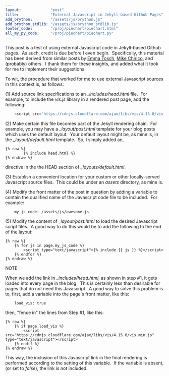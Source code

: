 ```yaml
---
layout:             "post"
title:              "External Javascript in Jekyll-based Github Pages"
add_brython:        "/assets/js/brython.js"
add_brython_stdlib: "/assets/js/brython_stdlib.js"
footer_code:        "/proj/piechart/piechart.html"
all_my_py_code:     "/proj/piechart/piechart.py"
---
```


This post is a test of using external Javascript code in Jekyll-based Github pages.&nbsp;  As such, credit is due before I even begin.&nbsp; 
Specifically, this material has been derived from similar posts by [Emma Tosch](http://blog.emmatosch.com/2016/03/09/using-custom-javascript-in-jekyll-blogs.html), [Mike Chirico](https://mchirico.github.io/javascript/2016/12/22/JavascriptNetwork.html), and (probably) others.&nbsp;
I thank them for these insights, and added what it took for me to implement their suggestions.

To wit, the procedure that worked for me to use external Javascript sources in this context is, as follows:

(1) Add source link specifications to an *_includes/head.html* file.&nbsp; For example, to include the *vis.js* library in a rendered post page, add the following:

```javascript
    <script src="https://cdnjs.cloudflare.com/ajax/libs/vis/4.15.0/vis.min.js" type="text/javascript"></script>
```

(2) Make certain this file becomes part of the Jekyll rendering chain.&nbsp; For example, you may have a *_layout/post.html* template for your blog posts which uses 
the default layout.&nbsp; Your default layout might be, as mine is, in the *_layout/default.html* template.&nbsp; So, I simply added an,

    {% raw %}
            {% include head.html %}
    {% endraw %}

directive in the the HEAD section of *_layouts/default.html*.

(3) Establish a convenient location for your custom or other locally-served Javascript source files.&nbsp; This could be under an *assets* directory, as mine is.

(4) Modify the front matter of the post in question by adding a variable to contain the qualified name of the Javascript code file to be included.&nbsp; For example:

        my_js_code: /assets/js/awesome.js
 
(5) Modify the content of *_layout/post.html* to load the desired Javascript script files.&nbsp; A good way to do this would be to add the following to the end of the layout:

    {% raw %}
        {% for js in page.my_js_code %}
            <script type="text/javascript">{% include {{ js }} %}</script>
        {% endfor %}
    {% endraw %}

NOTE

When we add the link in *_includes/head.html*, as shown in step #1, it gets loaded into every page in the blog.&nbsp; 
This is certainly less than desirable for pages that do not need this Javascript.&nbsp; 
A good way to solve this problem is to, first, add a variable into the page's front matter, like this:

        load_vis: true

then, "fence in" the lines from Step #1, like this:

    {% raw %}
        {% if page.load_vis %}
            <script src="https://cdnjs.cloudflare.com/ajax/libs/vis/4.15.0/vis.min.js" type="text/javascript"></script>
        {% endif %}
    {% endraw %}

This way, the inclusion of this Javascript link in the final rendering is performed according to the setting of this variable.&nbsp; 
If the variable is absent, (or set to *false*), the link is not included.

